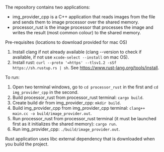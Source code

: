 The repository contains two applications:
* img_provider_cpp is a C++ application that reads images from the file and sends them to image processor over the shared memory.
* processor_rust is the image processor that processes the image and writes the result (most common colour) to the shared memory.


Pre-requisites (locations to download provided for mac OS)
1. Install clang if not already available (clang --version to check if available, if not use `xcode-select --install` on mac OS).
1. Install rust: `curl --proto '=https' --tlsv1.2 -sSf https://sh.rustup.rs | sh`. See https://www.rust-lang.org/tools/install.

To run:
1. Open two terminal windows, go to `cd processor_rust` in the first and `cd img_provider_cpp` in the second.
1. Build processor_rust from processor_rust terminal: `cargo build`.
1. Create build dir from img_provider_cpp: `mkdir build`.
1. Build img_provider_cpp from img_provider_cpp terminal: `clang++ main.cc -o build/image_provider.out`.
1. Run processor_rust from processor_rust terminal (it must be launched first as it initializes the shared memory):  `cargo run`.
1. Run img_provider_cpp: `./build/image_provider.out`.

Rust application uses libc external dependency that is downloaded when you build the project.
